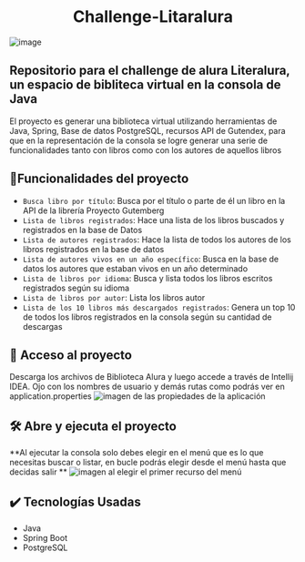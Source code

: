 <h1 align="center"> Challenge-Litaralura </h1>

![image](https://github.com/user-attachments/assets/92d8c90f-2466-40fb-86b0-eccf749bbbf4)

<h2>Repositorio para el challenge de alura Literalura, un espacio de bibliteca virtual en la consola de Java</h2>
<p1>El proyecto es generar una biblioteca virtual utilizando herramientas de Java, Spring, Base de datos PostgreSQL, recursos API de Gutendex, para que en la representación de la consola se logre generar una serie de funcionalidades tanto con libros como con los autores de aquellos libros</p1>

## :hammer:Funcionalidades del proyecto
- `Busca libro por título`: Busca por el título o parte de él un libro en la API de la librería Proyecto Gutemberg
- `Lista de libros registrados`: Hace una lista de los libros buscados y registrados en la base de Datos
- `Lista de autores registrados`: Hace la lista de todos los autores de los libros registrados en la base de datos
- `Lista de autores vivos en un año específico`: Busca en la base de datos los autores que estaban vivos en un año determinado
- `Lista de libros por idioma`: Busca y lista todos los libros escritos registrados según su idioma
- `Lista de libros por autor`: Lista los libros autor
- `Lista de los 10 libros más descargados registrados`: Genera un top 10 de todos los libros registrados en la consola según su cantidad de descargas

## 📁 Acceso al proyecto

Descarga los archivos de Biblioteca Alura y luego accede a través de Intellij IDEA.
Ojo con los nombres de usuario y demás rutas como podrás ver en application.properties
![imagen de las propiedades de la aplicación](https://github.com/user-attachments/assets/8b59852e-3be3-44fc-b139-edeaaab9beb9)


## 🛠️ Abre y ejecuta el proyecto

**Al ejecutar la consola solo debes elegir en el menú que es lo que necesitas buscar o listar, en bucle podrás elegir desde el menú hasta que decidas salir **
![imagen al elegir el primer recurso del menú](https://github.com/user-attachments/assets/6ffe2c64-ca13-4a6c-83c7-1fd764a0888f)

## ✔️ Tecnologías Usadas
- Java
- Spring Boot
- PostgreSQL

